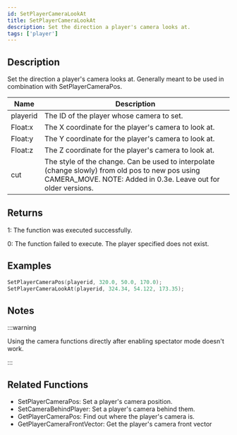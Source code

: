 ```yaml
---
id: SetPlayerCameraLookAt
title: SetPlayerCameraLookAt
description: Set the direction a player's camera looks at.
tags: ['player']
---
```


<TagLinks />

## Description

Set the direction a player's camera looks at. Generally meant to be used in combination with SetPlayerCameraPos.


| Name | Description |
|------|-------------|
|playerid | The ID of the player whose camera to set.|
|Float:x | The X coordinate for the player's camera to look at.|
|Float:y | The Y coordinate for the player's camera to look at.|
|Float:z | The Z coordinate for the player's camera to look at.|
|cut | The style of the change. Can be used to interpolate (change slowly) from old pos to new pos using CAMERA_MOVE. NOTE: Added in 0.3e. Leave out for older versions.|


## Returns

 1: The function was executed successfully. 

 0: The function failed to execute. The player specified does not exist.


## Examples


```c
SetPlayerCameraPos(playerid, 320.0, 50.0, 170.0);
SetPlayerCameraLookAt(playerid, 324.34, 54.122, 173.35);
```


## Notes

:::warning

Using the camera functions directly after enabling spectator mode doesn't work.

:::


## Related Functions


-  SetPlayerCameraPos: Set a player's camera position.
-  SetCameraBehindPlayer: Set a player's camera behind them.
-  GetPlayerCameraPos: Find out where the player's camera is.
-  GetPlayerCameraFrontVector: Get the player's camera front vector
